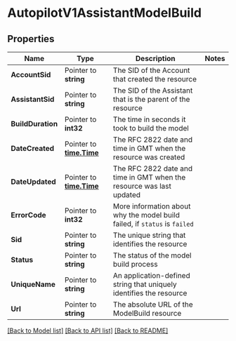 # AutopilotV1AssistantModelBuild

## Properties

Name | Type | Description | Notes
------------ | ------------- | ------------- | -------------
**AccountSid** | Pointer to **string** | The SID of the Account that created the resource |
**AssistantSid** | Pointer to **string** | The SID of the Assistant that is the parent of the resource |
**BuildDuration** | Pointer to **int32** | The time in seconds it took to build the model |
**DateCreated** | Pointer to [**time.Time**](time.Time.md) | The RFC 2822 date and time in GMT when the resource was created |
**DateUpdated** | Pointer to [**time.Time**](time.Time.md) | The RFC 2822 date and time in GMT when the resource was last updated |
**ErrorCode** | Pointer to **int32** | More information about why the model build failed, if `status` is `failed` |
**Sid** | Pointer to **string** | The unique string that identifies the resource |
**Status** | Pointer to **string** | The status of the model build process |
**UniqueName** | Pointer to **string** | An application-defined string that uniquely identifies the resource |
**Url** | Pointer to **string** | The absolute URL of the ModelBuild resource |

[[Back to Model list]](../README.md#documentation-for-models) [[Back to API list]](../README.md#documentation-for-api-endpoints) [[Back to README]](../README.md)


